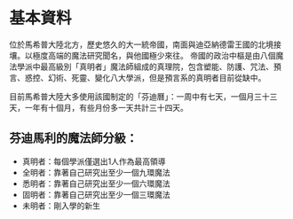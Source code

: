<!-- TITLE: 魔法帝國芬迪馬利 -->
<!-- SUBTITLE: 魔法宅的迪士尼樂園 -->

# 基本資料
位於馬希普大陸北方，歷史悠久的大一統帝國，南面與迪亞納德雷王國的北境接壤。以極度高端的魔法研究聞名，與他國極少來往。
帝國的政治中樞是由八個魔法學派中最高級別「真明者」魔法師組成的真理院，包含塑能、防護、咒法、預言、惑控、幻術、死靈、變化八大學派，但是預言系的真明者目前從缺中。

目前馬希普大陸大多使用該國制定的「芬迪曆」：一周中有七天，一個月三十三天，一年有十個月，有些月份多一天共計三十四天。

## 芬迪馬利的魔法師分級：
* 真明者：每個學派僅選出1人作為最高領導
* 全明者：靠著自己研究出至少一個九環魔法
* 悉明者：靠著自己研究出至少一個六環魔法
* 固明者：靠著自己研究出至少一個三環魔法
* 未明者：剛入學的新生